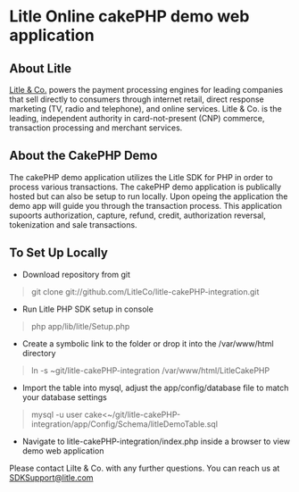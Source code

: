 Litle Online cakePHP demo web application
=====================

About Litle
------------
[Litle &amp; Co.](http://www.litle.com) powers the payment processing engines for leading companies that sell directly to consumers through  internet retail, direct response marketing (TV, radio and telephone), and online services. Litle & Co. is the leading, independent authority in card-not-present (CNP) commerce, transaction processing and merchant services.

About the CakePHP Demo
---------------------
The cakePHP demo application utilizes the Litle SDK for PHP in order to process various transactions. The cakePHP demo application is publically hosted but can also be setup to run locally. Upon opeing the application the demo app will guide you through the transaction process. This application supoorts authorization, capture, refund, credit, authorization reversal, tokenization and sale transactions.

To Set Up Locally
-----------------
- Download repository from git

> git clone git://github.com/LitleCo/litle-cakePHP-integration.git

- Run Litle PHP SDK setup in console

> php app/lib/litle/Setup.php

- Create a symbolic link to the folder or drop it into the /var/www/html directory

> ln -s ~git/litle-cakePHP-integration /var/www/html/LitleCakePHP

- Import the table into mysql, adjust the app/config/database file to match your database settings

> mysql -u user cake<~/git/litle-cakePHP-integration/app/Config/Schema/litleDemoTable.sql

- Navigate to litle-cakePHP-integration/index.php inside a browser to view demo web application

Please contact Lilte & Co. with any further questions. You can reach us at SDKSupport@litle.com
